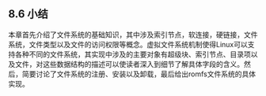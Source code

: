 ## 8.6 小结

本章首先介绍了文件系统的基础知识，其中涉及索引节点，软连接，硬链接，文件系统，文件类型以及文件的访问权限等概念。虚拟文件系统机制使得Linux可以支持各种不同的文件系统，其实现中涉及的主要对象有超级块、索引节点、目录项以及文件，对这些数据结构的描述可以使读者深入到细节了解具体字段的含义。然后，简要讨论了文件系统的注册、安装以及卸载，最后给出romfs文件系统的具体实现。